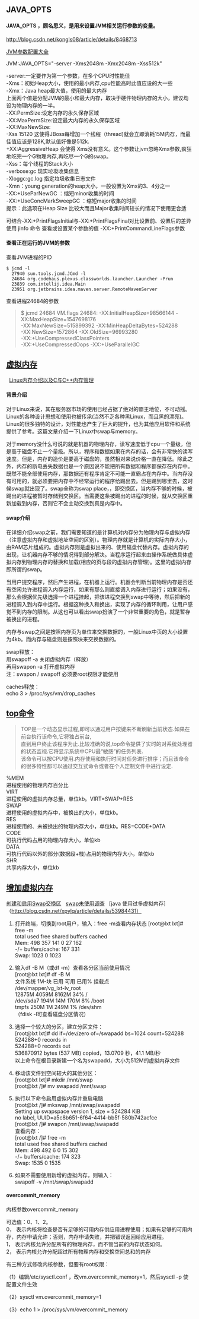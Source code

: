 ## JAVA_OPTS

#### JAVA_OPTS ，顾名思义，是用来设置JVM相关运行参数的变量。
http://blog.csdn.net/kongls08/article/details/8468713

[JVM参数配置大全](http://www.cnblogs.com/edwardlauxh/archive/2010/04/25/1918603.html)

JVM:JAVA_OPTS="-server -Xms2048m -Xmx2048m -Xss512k"

-server:一定要作为第一个参数，在多个CPU时性能佳  
-Xms：初始Heap大小，使用的最小内存,cpu性能高时此值应设的大一些  
-Xmx：Java heap最大值，使用的最大内存  
上面两个值是分配JVM的最小和最大内存，取决于硬件物理内存的大小，建议均设为物理内存的一半。  
-XX:PermSize:设定内存的永久保存区域  
-XX:MaxPermSize:设定最大内存的永久保存区域  
-XX:MaxNewSize:  
-Xss 15120 这使得JBoss每增加一个线程（thread)就会立即消耗15M内存，而最佳值应该是128K,默认值好像是512k.  
+XX:AggressiveHeap 会使得 Xms没有意义。这个参数让jvm忽略Xmx参数,疯狂地吃完一个G物理内存,再吃尽一个G的swap。  
-Xss：每个线程的Stack大小  
-verbose:gc 现实垃圾收集信息  
-Xloggc:gc.log 指定垃圾收集日志文件  
-Xmn：young generation的heap大小，一般设置为Xmx的3、4分之一  
-XX:+UseParNewGC ：缩短minor收集的时间  
-XX:+UseConcMarkSweepGC ：缩短major收集的时间  
提示：此选项在Heap Size 比较大而且Major收集时间较长的情况下使用更合适  

可结合-XX:+PrintFlagsInitial与-XX:+PrintFlagsFinal对比设置前、设置后的差异  
使用 jinfo 命令 查看或设置某个参数的值 
 -XX:+PrintCommandLineFlags参数  
 
#### 查看正在运行的JVM的参数

查看JVM进程的PID

    $ jcmd -l
      27940 sun.tools.jcmd.JCmd -l
      24684 org.codehaus.plexus.classworlds.launcher.Launcher -Prun
      23839 com.intellij.idea.Main
      23951 org.jetbrains.idea.maven.server.RemoteMavenServer
     
 查看进程24684的参数
 >    $ jcmd 24684 VM.flags
      24684:
      -XX:InitialHeapSize=98566144 -XX:MaxHeapSize=1547698176 \
      -XX:MaxNewSize=515899392 -XX:MinHeapDeltaBytes=524288 \
      -XX:NewSize=1572864 -XX:OldSize=96993280 \
      -XX:+UseCompressedClassPointers \
      -XX:+UseCompressedOops -XX:+UseParallelGC 


## [虚拟内存](http://blog.csdn.net/zwan0518/article/details/12059213)

   [Linux内存介绍以及C与C++内存管理](http://blog.csdn.net/zwan0518/article/details/9040467)
   

#### 背景介绍

对于Linux来说，其在服务器市场的使用已经占据了绝对的霸主地位，不可动摇。Linux的各种设计思想和使用也被传承(当然不乏各种黑Linux，而且黑的漂亮)。Linux的很多独特的设计，对性能也产生了巨大的提升，也为其他应用软件和系统提供了参考。这篇文章介绍一下Linux中swap与memory。

  对于memory没什么可说的就是机器的物理内存，读写速度低于cpu一个量级，但是高于磁盘不止一个量级。所以，程序和数据如果在内存的话，会有非常快的读写速度。但是，内存的造价是要高于磁盘的，虽然相对来说价格一直在降低。除此之外，内存的断电丢失数据也是一个原因说不能把所有数据和程序都保存在内存中。既然不能全部使用内存，那数据还有程序肯定不可能一直霸占在内存中。当内存没有可用的，就必须要把内存中不经常运行的程序给踢出去。但是踢到哪里去，这时候swap就出现了。swap全称为swap place，，即交换区，当内存不够的时候，被踢出的进程被暂时存储到交换区。当需要这条被踢出的进程的时候，就从交换区重新加载到内存，否则它不会主动交换到真是内存中。
  
#### swap介绍

在详细介绍swap之前，我们需要知道的是计算机对内存分为物理内存与虚拟内存（注意虚拟内存和虚拟地址空间的区别）。物理内存就是计算机的实际内存大小，由RAM芯片组成的。虚拟内存则是虚拟出来的、使用磁盘代替内存。虚拟内存的出现，让机器内存不够的情况得到部分解决。当程序运行起来由操作系统做具体虚拟内存到物理内存的替换和加载(相应的页与段的虚拟内存管理)。这里的虚拟内存即所谓的swap。

  当用户提交程序，然后产生进程，在机器上运行。机器会判断当前物理内存是否还有空闲允许进程调入内存运行，如果有那么则直接调入内存进行运行；如果没有，那么会根据优先级选择一个进程挂起，把该进程交换到swap中等待，然后把新的进程调入到内存中运行。根据这种换入和换出，实现了内存的循环利用，让用户感觉不到内存的限制。从这也可以看出swap扮演了一个非常重要的角色，就是暂存被换出的进程。

  内存与swap之间是按照内存页为单位来交换数据的，一般Linux中页的大小设置为4kb。而内存与磁盘则是按照块来交换数据的。


   
   swap释放：  
   用swapoff -a 关闭虚拟内存（释放）  
   再用swapon -a 打开虚拟内存  
   注：swapon / swapoff 必须要root权限才能使用  
 
   caches释放：  
   echo 3 > /proc/sys/vm/drop_caches  

## [top命令](http://www.jb51.net/LINUXjishu/34604.html)

> TOP是一个动态显示过程,即可以通过用户按键来不断刷新当前状态.如果在前台执行该命令,它将独占前台,  
直到用户终止该程序为止.比较准确的说,top命令提供了实时的对系统处理器的状态监视.它将显示系统中CPU最“敏感”的任务列表.  
该命令可以按CPU使用.内存使用和执行时间对任务进行排序；而且该命令的很多特性都可以通过交互式命令或者在个人定制文件中进行设定.  

%MEM  
进程使用的物理内存百分比  
VIRT  
进程使用的虚拟内存总量，单位kb。VIRT=SWAP+RES  
SWAP  
进程使用的虚拟内存中，被换出的大小，单位kb。  
RES  
进程使用的、未被换出的物理内存大小，单位kb。RES=CODE+DATA  
CODE  
可执行代码占用的物理内存大小，单位kb  
DATA  
可执行代码以外的部分(数据段+栈)占用的物理内存大小，单位kb  
SHR  
共享内存大小，单位kb  


## [增加虚拟内存](http://blog.csdn.net/shunzi19860518/article/details/4828490)
   [创建和启用Swap交换区](http://www.cnblogs.com/zsummer/p/4808422.html)
   [swap未使用调查](http://blog.chinaunix.net/uid-20786165-id-3172090.html)
   [java 使用过多虚拟内存]（http://blog.csdn.net/xpylq/article/details/53984431）


1. 打开终端，切换到root用户，输入：free -m查看内存状态
[root@lxt lxt]# free -m  
             total       used       free     shared    buffers     cached  
Mem:           498        357        141          0         27        162  
-/+ buffers/cache:        167        331  
Swap:         1023          0       1023  


2. 输入df -B M（或df -m）查看各分区当前使用情况  
[root@lxt lxt]# df -B M  
文件系统               1M-块        已用     可用 已用% 挂载点  
/dev/mapper/vg_lxt-lv_root  
                        12875M     4059M     8162M  34% /  
/dev/sda7                 194M       14M      170M   8% /boot  
tmpfs                     250M        1M      249M   1% /dev/shm  
（fdisk -l可查看磁盘分区情况）  

3. 选择一个较大的分区，建立分区文件：  
[root@lxt lxt]# dd if=/dev/zero of=/swapadd bs=1024 count=524288  
524288+0 records in  
524288+0 records out  
536870912 bytes (537 MB) copied，13.0709 秒，41.1 MB/秒  
以上命令在根目录新建一个名为swapadd，大小为512M的虚拟内存文件  

4. 移动该文件到空间较大的其他分区：  
[root@lxt lxt]# mkdir /mnt/swap  
[root@lxt /]# mv swapadd /mnt/swap  

5. 执行以下命令启用虚拟内存并重启电脑  
[root@lxt /]# mkswap /mnt/swap/swapadd  
Setting up swapspace version 1, size = 524284 KiB  
no label, UUID=a5c8b651-6f64-4414-bb5f-580b742acfce  
[root@lxt /]# swapon /mnt/swap/swapadd  
查看内存：  
[root@lxt /]# free -m  
             total       used       free     shared    buffers     cached  
Mem:           498        492          6          0         15        302  
-/+ buffers/cache:        174        323  
Swap:         1535          0       1535  

6. 如果不需要使用新增的虚拟内存，则输入：  
swapoff -v /mnt/swap/swapadd   


#### overcommit_memory

内核参数overcommit_memory 

可选值：0、1、2。  
0， 表示内核将检查是否有足够的可用内存供应用进程使用；如果有足够的可用内存，内存申请允许；否则，内存申请失败，并把错误返回给应用进程。  
1， 表示内核允许分配所有的物理内存，而不管当前的内存状态如何。  
2， 表示内核允许分配超过所有物理内存和交换空间总和的内存  

有三种方式修改内核参数，但要有root权限：

  （1）编辑/etc/sysctl.conf ，改vm.overcommit_memory=1，然后sysctl -p 使配置文件生效

  （2）sysctl vm.overcommit_memory=1

  （3）echo 1 > /proc/sys/vm/overcommit_memory




